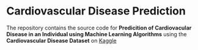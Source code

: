# Cardiovascular Disease Prediction

The repository contains the source code for __Predicition of Cardiovacular Disease in an Individual using Machine Learning Algorithms__ using the __Cardiovascular Disease Dataset__ on [Kaggle](https://www.kaggle.com/sulianova/cardiovascular-disease-dataset)
